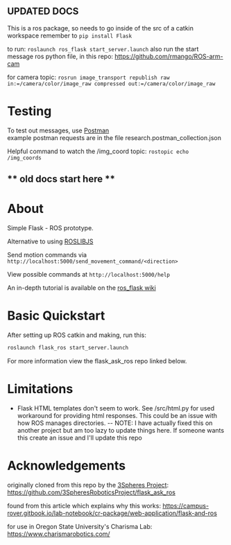 ## UPDATED DOCS
This is a ros package, so needs to go inside of the src of a catkin workspace
remember to `pip install Flask`

to run: `roslaunch ros_flask start_server.launch`
also run the start message ros python file, in this repo: https://github.com/rmango/ROS-arm-cam

for camera topic: `rosrun image_transport republish raw in:=/camera/color/image_raw compressed out:=/camera/color/image_raw`  

# Testing
To test out messages, use [Postman](https://www.postman.com/)  
example postman requests are in the file research.postman_collection.json

Helpful command to watch the /img_coord topic: `rostopic echo /img_coords`

** old docs start here **
------------
# About

Simple Flask - ROS prototype.

Alternative to using [ROSLIBJS](http://wiki.ros.org/roslibjs)

Send motion commands via `http://localhost:5000/send_movement_command/<direction>`

View possible commands at `http://localhost:5000/help`

An in-depth tutorial is available on the [ros_flask wiki](https://github.com/stoddabr/ros_flask/wiki/Tutorial)

# Basic Quickstart

After setting up ROS catkin and making, run this:
```bash
roslaunch flask_ros start_server.launch
```

For more information view the flask_ask_ros repo linked below.

# Limitations

* Flask HTML templates don't seem to work.
See /src/html.py for used workaround for providing html responses.
This could be an issue with how ROS manages directories. -- NOTE: I have actually fixed this on another project but am too lazy to update things here. If someone wants this create an issue and I'll update this repo

# Acknowledgements

originally cloned from this repo by the [3Spheres Project](https://3srp.com/):
  https://github.com/3SpheresRoboticsProject/flask_ask_ros

found from this article which explains why this works:
  https://campus-rover.gitbook.io/lab-notebook/cr-package/web-application/flask-and-ros

for use in Oregon State University's Charisma Lab:
  https://www.charismarobotics.com/
